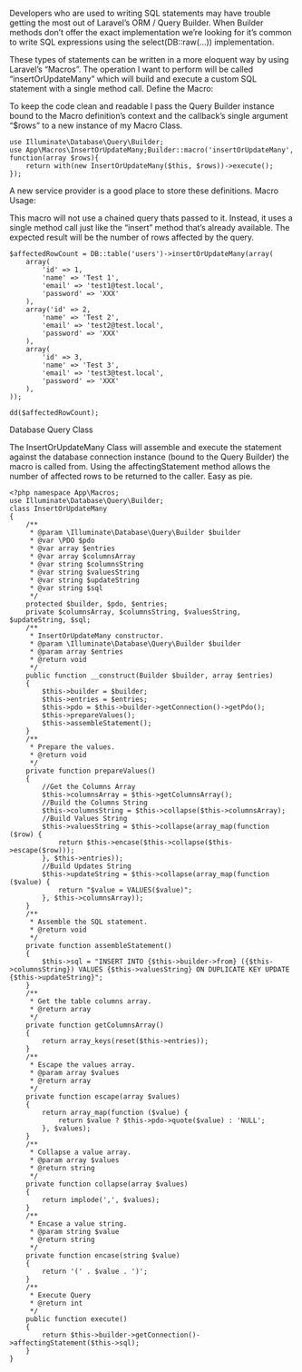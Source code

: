 
Developers who are used to writing SQL statements may have trouble getting the most out of Laravel’s ORM / Query Builder. When Builder methods don’t offer the exact implementation we’re looking for it’s common to write SQL expressions using the select(DB::raw(…)) implementation.

These types of statements can be written in a more eloquent way by using Laravel’s “Macros”. The operation I want to perform will be called “insertOrUpdateMany” which will build and execute a custom SQL statement with a single method call.
Define the Macro:

To keep the code clean and readable I pass the Query Builder instance bound to the Macro definition’s context and the callback’s single argument “$rows” to a new instance of my Macro Class.
```
use Illuminate\Database\Query\Builder;
use App\Macros\InsertOrUpdateMany;Builder::macro('insertOrUpdateMany', function(array $rows){
    return with(new InsertOrUpdateMany($this, $rows))->execute();
});
```
A new service provider is a good place to store these definitions.
Macro Usage:

This macro will not use a chained query thats passed to it. Instead, it uses a single method call just like the “insert” method that’s already available. The expected result will be the number of rows affected by the query.
```
$affectedRowCount = DB::table('users')->insertOrUpdateMany(array(
    array(
        'id' => 1, 
        'name' => 'Test 1', 
        'email' => 'test1@test.local', 
        'password' => 'XXX'
    ),
    array('id' => 2, 
        'name' => 'Test 2', 
        'email' => 'test2@test.local', 
        'password' => 'XXX'
    ),
    array(
        'id' => 3, 
        'name' => 'Test 3', 
        'email' => 'test3@test.local', 
        'password' => 'XXX'
    ),
));

dd($affectedRowCount);
```

Database Query Class

The InsertOrUpdateMany Class will assemble and execute the statement against the database connection instance (bound to the Query Builder) the macro is called from. Using the affectingStatement method allows the number of affected rows to be returned to the caller. Easy as pie.

```
<?php namespace App\Macros;
use Illuminate\Database\Query\Builder;
class InsertOrUpdateMany
{
    /**
     * @param \Illuminate\Database\Query\Builder $builder
     * @var \PDO $pdo
     * @var array $entries
     * @var array $columnsArray
     * @var string $columnsString
     * @var string $valuesString
     * @var string $updateString
     * @var string $sql
     */
    protected $builder, $pdo, $entries;
    private $columnsArray, $columnsString, $valuesString, $updateString, $sql;
    /**
     * InsertOrUpdateMany constructor.
     * @param \Illuminate\Database\Query\Builder $builder
     * @param array $entries
     * @return void
     */
    public function __construct(Builder $builder, array $entries)
    {
        $this->builder = $builder;
        $this->entries = $entries;
        $this->pdo = $this->builder->getConnection()->getPdo();
        $this->prepareValues();
        $this->assembleStatement();
    }
    /**
     * Prepare the values.
     * @return void
     */
    private function prepareValues()
    {
        //Get the Columns Array
        $this->columnsArray = $this->getColumnsArray();
        //Build the Columns String
        $this->columnsString = $this->collapse($this->columnsArray);
        //Build Values String
        $this->valuesString = $this->collapse(array_map(function ($row) {
            return $this->encase($this->collapse($this->escape($row)));
        }, $this->entries));
        //Build Updates String
        $this->updateString = $this->collapse(array_map(function ($value) {
            return "$value = VALUES($value)";
        }, $this->columnsArray));
    }
    /**
     * Assemble the SQL statement.
     * @return void
     */
    private function assembleStatement()
    {
        $this->sql = "INSERT INTO {$this->builder->from} ({$this->columnsString}) VALUES {$this->valuesString} ON DUPLICATE KEY UPDATE {$this->updateString}";
    }
    /**
     * Get the table columns array.
     * @return array
     */
    private function getColumnsArray()
    {
        return array_keys(reset($this->entries));
    }
    /**
     * Escape the values array.
     * @param array $values
     * @return array
     */
    private function escape(array $values)
    {
        return array_map(function ($value) {
            return $value ? $this->pdo->quote($value) : 'NULL';
        }, $values);
    }
    /**
     * Collapse a value array.
     * @param array $values
     * @return string
     */
    private function collapse(array $values)
    {
        return implode(',', $values);
    }
    /**
     * Encase a value string.
     * @param string $value
     * @return string
     */
    private function encase(string $value)
    {
        return '(' . $value . ')';
    }
    /**
     * Execute Query
     * @return int
     */
    public function execute()
    {
        return $this->builder->getConnection()->affectingStatement($this->sql);
    }
}
```